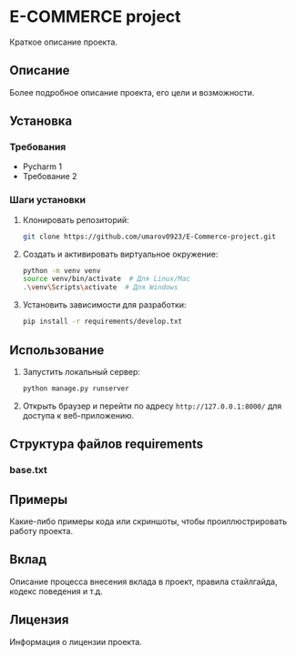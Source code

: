 # E-COMMERCE project


Краткое описание проекта.

## Описание

Более подробное описание проекта, его цели и возможности.

## Установка

### Требования

- Pycharm 1
- Требование 2

### Шаги установки

1. Клонировать репозиторий:

    ```bash
    git clone https://github.com/umarov0923/E-Commerce-project.git
    ```

2. Создать и активировать виртуальное окружение:

    ```bash
    python -m venv venv
    source venv/bin/activate  # Для Linux/Mac
    .\venv\Scripts\activate  # Для Windows
    ```
   
3. Установить зависимости для разработки:

    ```bash
    pip install -r requirements/develop.txt
    ```

## Использование

1. Запустить локальный сервер:

    ```bash
    python manage.py runserver
    ```

2. Открыть браузер и перейти по адресу `http://127.0.0.1:8000/` для доступа к веб-приложению.

## Структура файлов requirements

### base.txt

## Примеры

Какие-либо примеры кода или скриншоты, чтобы проиллюстрировать работу проекта.

## Вклад

Описание процесса внесения вклада в проект, правила стайлгайда, кодекс поведения и т.д.

## Лицензия

Информация о лицензии проекта.
